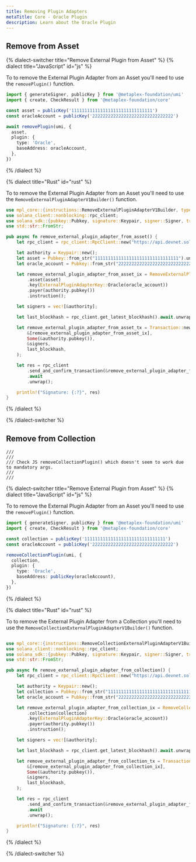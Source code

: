 ```yaml
---
title: Removing Plugin Adapters
metaTitle: Core - Oracle Plugin
description: Learn about the Oracle Plugin
---
```


## Remove from Asset

{% dialect-switcher title="Remove External Plugin from Asset" %}
{% dialect title="JavaScript" id="js" %}

To to remove the External Plugin Adapter from an Asset you'll need to use the `removePlugin()` function.

```ts
import { generateSigner, publicKey } from '@metaplex-foundation/umi'
import { create, CheckResult } from '@metaplex-foundation/core'

const asset = publicKey('1111111111111111111111111111111')
const oracleAccount = publicKey('2222222222222222222222222222222')

await removePlugin(umi, {
  asset,
  plugin: {
    type: 'Oracle',
    baseAddress: oracleAccount,
  },
})
```

{% /dialect  %}

{% dialect title="Rust" id="rust" %}

To to remove the External Plugin Adapter from an Asset you'll need to use the `RemoveExternalPluginAdapterV1Builder()` function.

```rust
use mpl_core::{instructions::RemoveExternalPluginAdapterV1Builder, types::ExternalPluginAdapterKey};
use solana_client::nonblocking::rpc_client;
use solana_sdk::{pubkey::Pubkey, signature::Keypair, signer::Signer, transaction::Transaction};
use std::str::FromStr;

pub async fn remove_external_plugin_adapter_from_asset() {
    let rpc_client = rpc_client::RpcClient::new("https://api.devnet.solana.com".to_string());

    let authority = Keypair::new();
    let asset = Pubkey::from_str("11111111111111111111111111111111").unwrap();
    let oracle_account = Pubkey::from_str("22222222222222222222222222222222").unwrap();

    let remove_external_plugin_adapter_from_asset_ix = RemoveExternalPluginAdapterV1Builder::new()
        .asset(asset)
        .key(ExternalPluginAdapterKey::Oracle(oracle_account))
        .payer(authority.pubkey())
        .instruction();

    let signers = vec![&authority];

    let last_blockhash = rpc_client.get_latest_blockhash().await.unwrap();

    let remove_external_plugin_adapter_from_asset_tx = Transaction::new_signed_with_payer(
        &[remove_external_plugin_adapter_from_asset_ix],
        Some(&authority.pubkey()),
        &signers,
        last_blockhash,
    );

    let res = rpc_client
        .send_and_confirm_transaction(&remove_external_plugin_adapter_from_asset_tx)
        .await
        .unwrap();

    println!("Signature: {:?}", res)
}
```

{% /dialect  %}

{% /dialect-switcher %}

## Remove from Collection

```
///
///
/// Check JS removeCollectionPlugin() which doesn't seem to work due to mandatory args.
///
///
```

{% dialect-switcher title="Remove External Plugin from Asset" %}
{% dialect title="JavaScript" id="js" %}

To to remove the External Plugin Adapter from an Asset you'll need to use the `removePlugin()` function.

```ts
import { generateSigner, publicKey } from '@metaplex-foundation/umi'
import { create, CheckResult } from '@metaplex-foundation/core'

const collection = publicKey('1111111111111111111111111111111')
const oracleAccount = publicKey('2222222222222222222222222222222')

removeCollectionPlugin(umi, {
  collection,
  plugin: {
    type: 'Oracle',
    baseAddress: publicKey(oracleAccount),
  },
})
```

{% /dialect  %}

{% dialect title="Rust" id="rust" %}

To to remove the External Plugin Adapter from a Collection you'll need to use the `RemoveCollectionExternalPluginAdapterV1Builder()` function.

```rust

use mpl_core::{instructions::RemoveCollectionExternalPluginAdapterV1Builder, types::ExternalPluginAdapterKey};
use solana_client::nonblocking::rpc_client;
use solana_sdk::{pubkey::Pubkey, signature::Keypair, signer::Signer, transaction::Transaction};
use std::str::FromStr;

pub async fn remove_external_plugin_adapter_from_collection() {
    let rpc_client = rpc_client::RpcClient::new("https://api.devnet.solana.com".to_string());

    let authority = Keypair::new();
    let collection = Pubkey::from_str("11111111111111111111111111111111").unwrap();
    let oracle_account = Pubkey::from_str("22222222222222222222222222222222").unwrap();

    let remove_external_plugin_adapter_from_collection_ix = RemoveCollectionExternalPluginAdapterV1Builder::new()
        .collection(collection)
        .key(ExternalPluginAdapterKey::Oracle(oracle_account))
        .payer(authority.pubkey())
        .instruction();

    let signers = vec![&authority];

    let last_blockhash = rpc_client.get_latest_blockhash().await.unwrap();

    let remove_external_plugin_adapter_from_collection_tx = Transaction::new_signed_with_payer(
        &[remove_external_plugin_adapter_from_collection_ix],
        Some(&authority.pubkey()),
        &signers,
        last_blockhash,
    );

    let res = rpc_client
        .send_and_confirm_transaction(&remove_external_plugin_adapter_from_collection_tx)
        .await
        .unwrap();

    println!("Signature: {:?}", res)
}

```

{% /dialect  %}

{% /dialect-switcher %}
